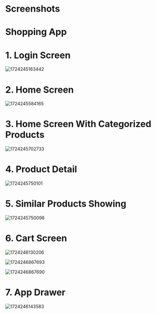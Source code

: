 <h1>Screenshots</h1>

<h1>Shopping App</h1>

<h1>1. Login Screen</h1>

![1724245163442](https://github.com/user-attachments/assets/4d7e6f14-ca93-4952-94b3-d10f1a612cb2)

<h1>2. Home Screen</h1>

![1724245584165](https://github.com/user-attachments/assets/d9227892-22f3-421b-b314-84edfce8d116)

<h1>3. Home Screen With Categorized Products</h1>

![1724245702733](https://github.com/user-attachments/assets/bf52bf5e-328c-4e60-8a6f-6c6681c4da60)

<h1>4. Product Detail</h1>

![1724245750101](https://github.com/user-attachments/assets/c29d8619-3960-4dd1-b7dc-11dcbbc335bb)

<h1>5. Similar Products Showing</h1>

![1724245750098](https://github.com/user-attachments/assets/44388c4e-fd17-40b4-ace0-54c06f162e52)

<h1>6. Cart Screen</h1>

![1724246130206](https://github.com/user-attachments/assets/8418621e-eae3-40c4-b382-54526e8033a8)

![1724246867693](https://github.com/user-attachments/assets/923956a4-a4bb-4ef5-b702-8c426185991d)

![1724246867690](https://github.com/user-attachments/assets/8d421c83-fd92-4fa5-9db0-8bdb1a4a5f0a)

<h1>7. App Drawer</h1>

![1724246143583](https://github.com/user-attachments/assets/b6208042-5c83-40ac-8103-0cc799f561b4)
